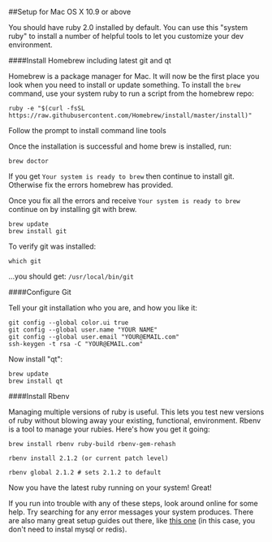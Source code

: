##Setup for Mac OS X 10.9 or above

You should have ruby 2.0 installed by default. You can use this "system ruby" to install a number of helpful tools to let you customize your dev environment.

####Install Homebrew including latest git and qt

Homebrew is a package manager for Mac. It will now be the first place you look when you need to install or update something. To install the `brew` command, use your system ruby to run a script from the homebrew repo:

```
ruby -e "$(curl -fsSL https://raw.githubusercontent.com/Homebrew/install/master/install)"
```
Follow the prompt to install command line tools

Once the installation is successful and home brew is installed, run:

```
brew doctor
```
 If you get `Your system is ready to brew` then continue to install git. Otherwise fix the errors homebrew has provided.

 Once you fix all the errors and receive `Your system is ready to brew` continue on by installing git with brew.

```
brew update
brew install git
```
To verify git was installed:

```
which git
```
…you should get: `/usr/local/bin/git`

####Configure Git

Tell your git installation who you are, and how you like it:

```
git config --global color.ui true
git config --global user.name "YOUR NAME"
git config --global user.email "YOUR@EMAIL.com"
ssh-keygen -t rsa -C "YOUR@EMAIL.com"
```

Now install "qt":

```
brew update
brew install qt
```

####Install Rbenv

Managing multiple versions of ruby is useful. This lets you test new versions of ruby without blowing away your existing, functional, environment. Rbenv is a tool to manage your rubies. Here's how you get it going:

```
brew install rbenv ruby-build rbenv-gem-rehash
```

```
rbenv install 2.1.2 (or current patch level)
```

```
rbenv global 2.1.2 # sets 2.1.2 to default
```

Now you have the latest ruby running on your system! Great!

If you run into trouble with any of these steps, look around online for some help. Try searching for any error messages your system produces. There are also many great setup guides out there, like [this one](http://www.createdbypete.com/articles/ruby-on-rails-development-setup-for-mac-osx//)  (in this case, you don't need to instal mysql or redis).

